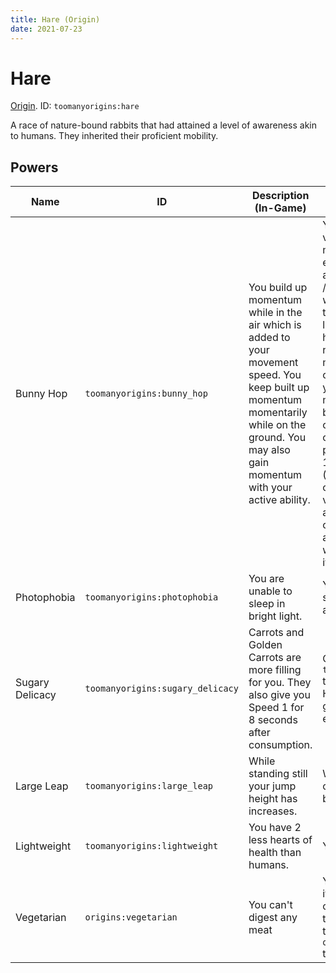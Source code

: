 ```yaml
---
title: Hare (Origin)
date: 2021-07-23
---
```

# Hare

[Origin](../misc/origins.md). ID: `toomanyorigins:hare`

A race of nature-bound rabbits that had attained a level of awareness akin to humans. They inherited their proficient mobility.

## Powers

Name | ID | Description (In-Game) | Description (Detailed)
-----|----|-----------------------|------------------------
Bunny Hop | `toomanyorigins:bunny_hop` | You build up momentum while in the air which is added to your movement speed. You keep built up momentum momentarily while on the ground. You may also gain momentum with your active ability. | You gain 0.000375 velocity to your current movement direction every 10 ticks (capped at 0.015 extra velocity / 40 velocity updates) whenever you aren't on the ground, in water, in lava, in a vehicle (boat, horse, etc), fall flying or not moving at all. Upon meeting any of these conditions you keep your momentum for a maximum of 4 ticks before losing it if you continue to meet the condition. Your active power (default: G) adds 15 velocity updates (37.5% of max) to your current amount of velocity updates. This active power has a cooldown of 1 minute and may not be used when your velocity is at its maximum value.
Photophobia | `toomanyorigins:photophobia` | You are unable to sleep in bright light. | You cannot sleep while standing in a light level above 9.
Sugary Delicacy | `toomanyorigins:sugary_delicacy` | Carrots and Golden Carrots are more filling for you. They also give you Speed 1 for 8 seconds after consumption. | Consuming items in the `toomanyorigins:carrots` tag gives you 4 more Hunger shanks and gives you a speed effect for 8 seconds.
Large Leap | `toomanyorigins:large_leap` | While standing still your jump height has increases. | While standing still you can jump about 2 blocks high.
Lightweight | `toomanyorigins:lightweight` | You have 2 less hearts of health than humans. | You have 8 hearts.
Vegetarian | `origins:vegetarian` | You can't digest any meat | You cannot eat food items defined in the tag origins:meat, unless they are also defined in the `origins:ignore_diet` tag.